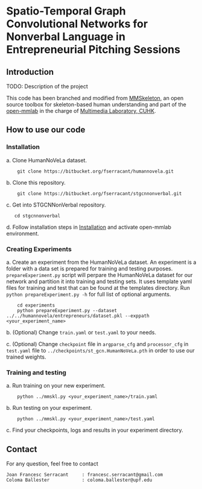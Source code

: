 # Spatio-Temporal Graph Convolutional Networks for Nonverbal Language in Entrepreneurial Pitching Sessions

## Introduction

TODO: Description of the project

This code has been branched and modified from [MMSkeleton](https://github.com/open-mmlab/mmskeleton), an open source toolbox for skeleton-based human understanding and part of the [open-mmlab](https://github.com/open-mmlab) in the charge of [Multimedia Laboratory, CUHK](http://mmlab.ie.cuhk.edu.hk/).

## How to use our code

### Installation

a. Clone HumanNoVeLa dataset.

	    git clone https://bitbucket.org/fserracant/humannovela.git

b. Clone this repository.

	    git clone https://bitbucket.org/fserracant/stgcnnonverbal.git
	
c. Get into STGCNNonVerbal repository.
	
       cd stgcnnonverbal
		
d. Follow installation steps in [Installation](./doc/GETTING_STARTED.md) and activate open-mmlab environment.

### Creating Experiments

a. Create an experiment from the HumanNoVeLa dataset. An experiment is a folder with a data set is prepared for training and testing purposes. `prepareExperiment.py` script will perpare the HumanNoVeLa dataset for our network and partition it into training and testing sets. It uses template yaml files for training and test that can be found at the templates directory. Run `python prepareExperiment.py -h` for full list of optional arguments.
	
	    cd experiments
	    python prepareExperiment.py --dataset ../../humannovela/entrepreneurs/dataset.pkl --exppath <your_experiment_name>
	
b. (Optional) Change `train.yaml` or `test.yaml` to your needs.

c. (Optional) Change `checkpoint` file in `argparse_cfg` and `processor_cfg` in `test.yaml` file to `../checkpoints/st_gcn.HumanNoVeLa.pth` in order to use our trained weights.

### Training and testing

a. Run training on your new experiment.

        python ../mmskl.py <your_experiment_name>/train.yaml
        
b. Run testing on your experiment.

        python ../mmskl.py <your_experiment_name>/test.yaml
        
c. Find your checkpoints, logs and results in your experiment directory.

## Contact
For any question, feel free to contact
```
Joan Francesc Serracant     : francesc.serracant@gmail.com
Coloma Ballester            : coloma.ballester@upf.edu
```
